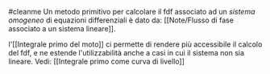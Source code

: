 #cleanme
Un metodo primitivo per calcolare il fdf associato ad un _sistema omogeneo_ di equazioni differenziali è dato da:
[[Note/Flusso di fase associato a un sistema lineare]].

l'[[Integrale primo del moto]] ci permette di rendere più accessibile il calcolo del fdf, e ne estende l'utilizzabilità anche a casi in cui il sistema non sia lineare. Vedi: [[Integrale primo come curva di livello]]